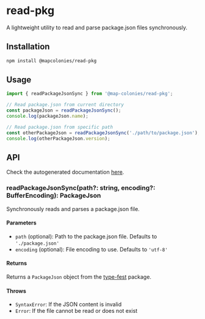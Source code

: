 # read-pkg

A lightweight utility to read and parse package.json files synchronously.

## Installation

```bash
npm install @mapcolonies/read-pkg
```

## Usage

```typescript
import { readPackageJsonSync } from '@map-colonies/read-pkg';

// Read package.json from current directory
const packageJson = readPackageJsonSync();
console.log(packageJson.name);

// Read package.json from specific path
const otherPackageJson = readPackageJsonSync('./path/to/package.json');
console.log(otherPackageJson.version);
```

## API
Check the autogenerated documentation [here](https://mapcolonies.github.io/read-pkg/).

### readPackageJsonSync(path?: string, encoding?: BufferEncoding): PackageJson

Synchronously reads and parses a package.json file.

#### Parameters

- `path` (optional): Path to the package.json file. Defaults to `'./package.json'`
- `encoding` (optional): File encoding to use. Defaults to `'utf-8'`

#### Returns

Returns a `PackageJson` object from the [type-fest](https://github.com/sindresorhus/type-fest) package.

#### Throws

- `SyntaxError`: If the JSON content is invalid
- `Error`: If the file cannot be read or does not exist
